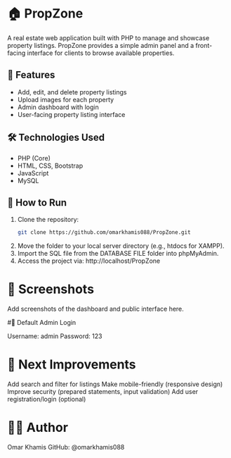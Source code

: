 # 🏠 PropZone

A real estate web application built with PHP to manage and showcase property listings. PropZone provides a simple admin panel and a front-facing interface for clients to browse available properties.

## 📌 Features

- Add, edit, and delete property listings
- Upload images for each property
- Admin dashboard with login
- User-facing property listing interface

## 🛠️ Technologies Used

- PHP (Core)
- HTML, CSS, Bootstrap
- JavaScript
- MySQL

## 🚀 How to Run

1. Clone the repository:
   ```bash
   git clone https://github.com/omarkhamis088/PropZone.git
2. Move the folder to your local server directory (e.g., htdocs for XAMPP).
3. Import the SQL file from the DATABASE FILE folder into phpMyAdmin.
4. Access the project via:
http://localhost/PropZone

# 📸 Screenshots
Add screenshots of the dashboard and public interface here.

#🔐 Default Admin Login

Username: admin
Password: 123

# 🧭 Next Improvements
Add search and filter for listings
Make mobile-friendly (responsive design)
Improve security (prepared statements, input validation)
Add user registration/login (optional)

# 👨‍💻 Author
Omar Khamis
GitHub: @omarkhamis088

